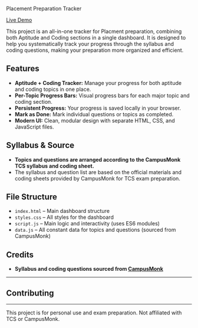 Placement Preparation Tracker

[Live Demo](https://tcs-nqt-preparation-tracker.vercel.app/)

This project is an all-in-one tracker for Placment preparation, combining both Aptitude and Coding sections in a single dashboard. It is designed to help you systematically track your progress through the syllabus and coding questions, making your preparation more organized and efficient.

## Features

- **Aptitude + Coding Tracker:** Manage your progress for both aptitude and coding topics in one place.
- **Per-Topic Progress Bars:** Visual progress bars for each major topic and coding section.
- **Persistent Progress:** Your progress is saved locally in your browser.
- **Mark as Done:** Mark individual questions or topics as completed.
- **Modern UI:** Clean, modular design with separate HTML, CSS, and JavaScript files.

## Syllabus & Source

- **Topics and questions are arranged according to the CampusMonk TCS syllabus and coding sheet.**
- The syllabus and question list are based on the official materials and coding sheets provided by CampusMonk for TCS exam preparation.

## File Structure

- `index.html` – Main dashboard structure
- `styles.css` – All styles for the dashboard
- `script.js` – Main logic and interactivity (uses ES6 modules)
- `data.js` – All constant data for topics and questions (sourced from CampusMonk)

## Credits

- **Syllabus and coding questions sourced from [CampusMonk](https://campusmonk.com/)**

---

## Contributing




---

This project is for personal use and exam preparation. Not affiliated with TCS or CampusMonk.
